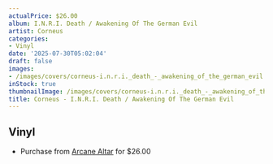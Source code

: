 ```yaml
---
actualPrice: $26.00
album: I.N.R.I. Death / Awakening Of The German Evil
artist: Corneus
categories:
- Vinyl
date: '2025-07-30T05:02:04'
draft: false
images:
- /images/covers/corneus-i.n.r.i._death_-_awakening_of_the_german_evil.png
inStock: true
thumbnailImage: /images/covers/corneus-i.n.r.i._death_-_awakening_of_the_german_evil-thumb.png
title: Corneus - I.N.R.I. Death / Awakening Of The German Evil
---
```


## Vinyl
* Purchase from [Arcane Altar](https://arcanealtar.bigcartel.com/product/corneus-inri-death-awakening-of-the-german-evil-12-lp) for $26.00
